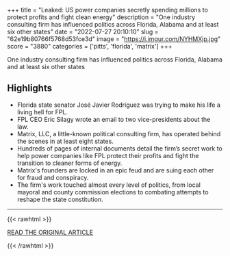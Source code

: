 +++
title = "Leaked: US power companies secretly spending millions to protect profits and fight clean energy"
description = "One industry consulting firm has influenced politics across Florida, Alabama and at least six other states"
date = "2022-07-27 20:10:10"
slug = "62e19b80766f5768d53fce3d"
image = "https://i.imgur.com/NYHMXjp.jpg"
score = "3880"
categories = ['pitts', 'florida', 'matrix']
+++

One industry consulting firm has influenced politics across Florida, Alabama and at least six other states

## Highlights

- Florida state senator José Javier Rodríguez was trying to make his life a living hell for FPL.
- FPL CEO Eric Silagy wrote an email to two vice-presidents about the law.
- Matrix, LLC, a little-known political consulting firm, has operated behind the scenes in at least eight states.
- Hundreds of pages of internal documents detail the firm’s secret work to help power companies like FPL protect their profits and fight the transition to cleaner forms of energy.
- Matrix's founders are locked in an epic feud and are suing each other for fraud and conspiracy.
- The firm's work touched almost every level of politics, from local mayoral and county commission elections to combating attempts to reshape the state constitution.

---

{{< rawhtml >}}
  <p class="article-category">
    <a target="_blank" href="https://www.theguardian.com/environment/2022/jul/27/leaked-us-leaked-power-companies-spending-profits-stop-clean-energy?fbclid=IwAR1s4J7EF5g5P_-QfrJ-9NhnHgxpPtFdEXT_0tehORzMcPsiizNDxZ5CEs4">READ THE ORIGINAL ARTICLE</a>
  </p>
{{< /rawhtml >}}
